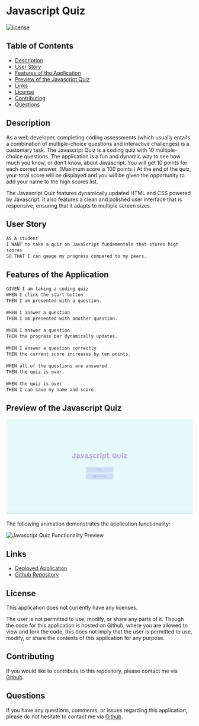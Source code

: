 # Javascript Quiz

[![license](https://img.shields.io/badge/license-Unlicense-blue.svg)](http://unlicense.org/)

## Table of Contents
*  [Description](#description)
*  [User Story](#user-story)
*  [Features of the Application](#features-of-the-application)
*  [Preview of the Javascript Quiz](#preview-of-the-javascript-quiz)
*  [Links](#links)
*  [License](#license)
*  [Contributing](#contributing)
*  [Questions](#questions)

## Description

As a web developer, completing coding assessments (which usually entails a combination of multiple-choice questions and interactive challenges) is a customary task. The Javascript Quiz is a coding quiz with 10 multiple-choice questions. The application is a fun and dynamic way to see how much you know, or don't know, about Javascript. You will get 10 points for each correct answer. (Maximum score is 100 points.) At the end of the quiz, your total score will be displayed and you will be given the opportunity to add your name to the high scores list. 

The Javascript Quiz features dynamically updated HTML and CSS powered by Javascript. It also features a clean and polished user interface that is responsive, ensuring that it adapts to multiple screen sizes.

## User Story
~~~
AS A student  
I WANT to take a quiz on JavaScript fundamentals that stores high scores  
SO THAT I can gauge my progress compared to my peers.  
~~~

## Features of the Application
~~~
GIVEN I am taking a coding quiz  
WHEN I click the start button  
THEN I am presented with a question.  

WHEN I answer a question  
THEN I am presented with another question.  

WHEN I answer a question  
THEN the progress bar dynamically updates.  

WHEN I answer a question correctly  
THEN the current score increases by ten points.  

WHEN all of the questions are answered  
THEN the quiz is over.  

WHEN the quiz is over  
THEN I can save my name and score.  
~~~

## Preview of the Javascript Quiz

![Javascript Quiz Landing Page](assets/images/javascriptQuizLandingPage.png)

The following animation demonstrates the application functionality:

![Javascript Quiz Functionality Preview]()

## Links
- [Deployed Application](https://rh9891.github.io/JavascriptQuiz)
- [Github Repository](https://github.com/rh9891/JavascriptQuiz)

## License

This application does not currently have any licenses.

The user is not permitted to use, modify, or share any parts of it. Though the code for this application is hosted on Github, where you are allowed to view and fork the code, this does not imply that the user is permitted to use, modify, or share the contents of this application for any purpose.

## Contributing

If you would like to contribute to this repository, please contact me via [Github](https://github.com/rh9891).

## Questions

If you have any questions, comments, or issues regarding this application, please do not hesitate to contact me via [Github](https://github.com/rh9891).